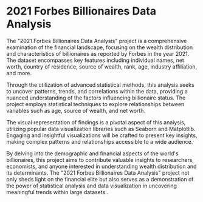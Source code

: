 # 2021 Forbes Billionaires Data Analysis


The "2021 Forbes Billionaires Data Analysis" project is a comprehensive examination of the financial landscape, focusing on the wealth distribution and characteristics of billionaires as reported by Forbes in the year 2021. The dataset encompasses key features including individual names, net worth, country of residence, source of wealth, rank, age, industry affiliation, and more.

Through the utilization of advanced statistical methods, this analysis seeks to uncover patterns, trends, and correlations within the data, providing a nuanced understanding of the factors influencing billionaire status. The project employs statistical techniques to explore relationships between variables such as age, source of wealth, and net worth.

The visual representation of findings is a pivotal aspect of this analysis, utilizing popular data visualization libraries such as Seaborn and Matplotlib. Engaging and insightful visualizations will be crafted to present key insights, making complex patterns and relationships accessible to a wide audience.


By delving into the demographic and financial aspects of the world's billionaires, this project aims to contribute valuable insights to researchers, economists, and anyone interested in understanding wealth distribution and its determinants. The "2021 Forbes Billionaires Data Analysis" project not only sheds light on the financial elite but also serves as a demonstration of the power of statistical analysis and data visualization in uncovering meaningful trends within large datasets..
